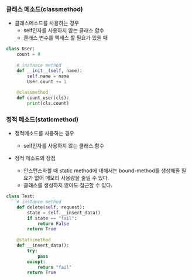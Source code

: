 ### 클래스 메소드(classmethod)
- 클래스메소드를 사용하는 경우
  - self인자를 사용하지 않는 클래스 함수
  - 클래스 변수를 엑세스 할 필요가 있을 때
  
```python
class User:
    count = 0
    
    # instance method
    def __init__(self, name):
        self.name = name
        User.count += 1
    
    @classmethod
    def count_user(cls):
        print(cls.count)
```

### 정적 메소드(staticmethod)
- 정적메소드를 사용하는 경우
  - self인자를 사용하지 않는 클래스 함수
    
- 정적 메소드의 장점
  - 인스턴스화할 때 static method에 대해서는 bound-method를 생성해줄 필요가 없어 메모리 사용량을 줄일 수 있다.
  - 클래스를 생성하지 않아도 접근할 수 있다.
    
```python
class Test:
    # instance method
    def delete(self, request):
        state = self.__insert_data()
        if state == "fail":
            return False
        return True
    
    @staticmethod
    def __insert_data():
        try:
            pass
        except:
            return "fail"
        return True
```